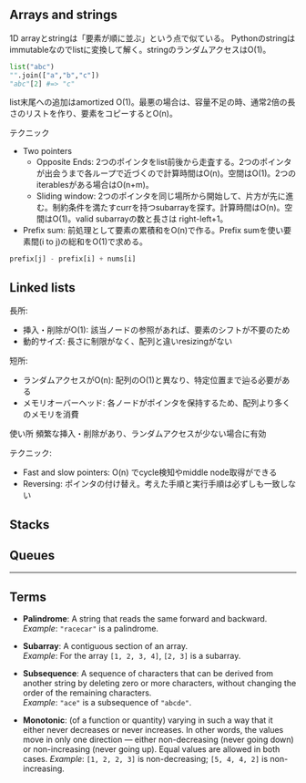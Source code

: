 ## Arrays and strings
1D arrayとstringは「要素が順に並ぶ」という点で似ている。
Pythonのstringはimmutableなのでlistに変換して解く。stringのランダムアクセスはO(1)。
```Python
list("abc")
"".join(["a","b","c"])
"abc"[2] #=> "c"
```
list末尾への追加はamortized O(1)。最悪の場合は、容量不足の時、通常2倍の長さのリストを作り、要素をコピーするとO(n)。

テクニック
- Two pointers
  - Opposite Ends: 2つのポインタをlist前後から走査する。2つのポインタが出会うまで各ループで近づくので計算時間はO(n)。空間はO(1)。2つのiterablesがある場合はO(n+m)。
  - Sliding window: 2つのポインタを同じ場所から開始して、片方が先に進む。制約条件を満たすcurrを持つsubarrayを探す。計算時間はO(n)。空間はO(1)。valid subarrayの数と長さは right-left+1。
- Prefix sum: 前処理として要素の累積和をO(n)で作る。Prefix sumを使い要素間(i to j)の総和をO(1)で求める。
```python
prefix[j] - prefix[i] + nums[i]
```

## Linked lists

長所:
- 挿入・削除がO(1): 該当ノードの参照があれば、要素のシフトが不要のため
- 動的サイズ: 長さに制限がなく、配列と違いresizingがない

短所:
- ランダムアクセスがO(n): 配列のO(1)と異なり、特定位置まで辿る必要がある
- メモリオーバーヘッド: 各ノードがポインタを保持するため、配列より多くのメモリを消費

使い所
頻繁な挿入・削除があり、ランダムアクセスが少ない場合に有効

テクニック:
- Fast and slow pointers: O(n) でcycle検知やmiddle node取得ができる
- Reversing: ポインタの付け替え。考えた手順と実行手順は必ずしも一致しない

## Stacks

## Queues

----


## Terms

- **Palindrome**: A string that reads the same forward and backward.  
  _Example_: `"racecar"` is a palindrome.

- **Subarray**: A contiguous section of an array.  
  _Example_: For the array `[1, 2, 3, 4]`, `[2, 3]` is a subarray.

- **Subsequence**: A sequence of characters that can be derived from another string by deleting zero or more characters, without changing the order of the remaining characters.  
  _Example_: `"ace"` is a subsequence of `"abcde"`.

- **Monotonic**: (of a function or quantity) varying in such a way that it either never decreases or never increases. In other words, the values move in only one direction — either non-decreasing (never going down) or non-increasing (never going up). Equal values are allowed in both cases.
_Example_: `[1, 2, 2, 3]` is non-decreasing; `[5, 4, 4, 2]` is non-increasing.

